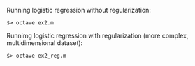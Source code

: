 Running logistic regression without regularization:

    $> octave ex2.m


Runnimg logistic regression with regularization (more complex, multidimensional dataset):

    $> octave ex2_reg.m

